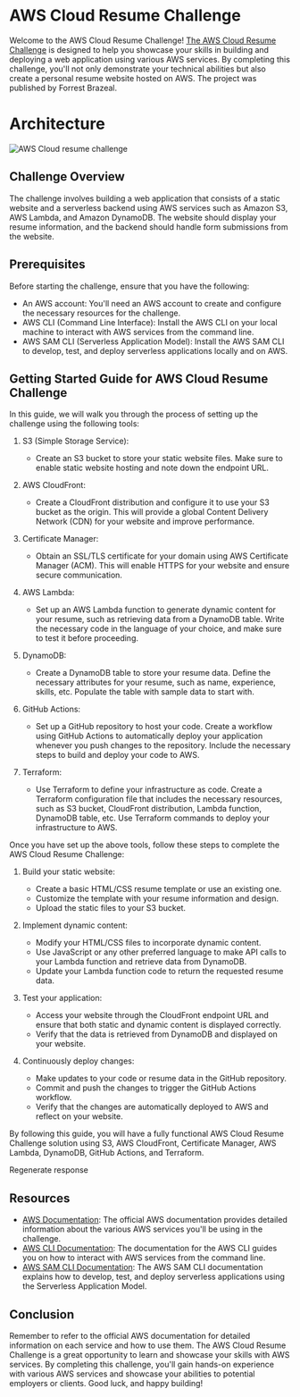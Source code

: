 AWS Cloud Resume Challenge
==========================

Welcome to the AWS Cloud Resume Challenge!  [The AWS Cloud Resume Challenge](https://cloudresumechallenge.dev/docs/the-challenge/aws/) is designed to help you showcase your skills in building and deploying a web application using various AWS services. By completing this challenge, you'll not only demonstrate your technical abilities but also create a personal resume website hosted on AWS. The project was published by Forrest Brazeal.

# **Architecture**

![AWS Cloud resume challenge](https://github.com/glenleach/aws-cloud-resume-challenge/img/AWS-Cloud-resume-challenge.png)

Challenge Overview
------------------

The challenge involves building a web application that consists of a static website and a serverless backend using AWS services such as Amazon S3, AWS Lambda, and Amazon DynamoDB. The website should display your resume information, and the backend should handle form submissions from the website.

Prerequisites
-------------

Before starting the challenge, ensure that you have the following:

*   An AWS account: You'll need an AWS account to create and configure the necessary resources for the challenge.
*   AWS CLI (Command Line Interface): Install the AWS CLI on your local machine to interact with AWS services from the command line.
*   AWS SAM CLI (Serverless Application Model): Install the AWS SAM CLI to develop, test, and deploy serverless applications locally and on AWS.

Getting Started Guide for AWS Cloud Resume Challenge
----------------------------------------------------

In this guide, we will walk you through the process of setting up the challenge using the following tools:

1.  S3 (Simple Storage Service):

    *   Create an S3 bucket to store your static website files. Make sure to enable static website hosting and note down the endpoint URL.
2.  AWS CloudFront:

    *   Create a CloudFront distribution and configure it to use your S3 bucket as the origin. This will provide a global Content Delivery Network (CDN) for your website and improve performance.
3.  Certificate Manager:

    *   Obtain an SSL/TLS certificate for your domain using AWS Certificate Manager (ACM). This will enable HTTPS for your website and ensure secure communication.
4.  AWS Lambda:

    *   Set up an AWS Lambda function to generate dynamic content for your resume, such as retrieving data from a DynamoDB table. Write the necessary code in the language of your choice, and make sure to test it before proceeding.
5.  DynamoDB:

    *   Create a DynamoDB table to store your resume data. Define the necessary attributes for your resume, such as name, experience, skills, etc. Populate the table with sample data to start with.
6.  GitHub Actions:

    *   Set up a GitHub repository to host your code. Create a workflow using GitHub Actions to automatically deploy your application whenever you push changes to the repository. Include the necessary steps to build and deploy your code to AWS.
7.  Terraform:

    *   Use Terraform to define your infrastructure as code. Create a Terraform configuration file that includes the necessary resources, such as S3 bucket, CloudFront distribution, Lambda function, DynamoDB table, etc. Use Terraform commands to deploy your infrastructure to AWS.

Once you have set up the above tools, follow these steps to complete the AWS Cloud Resume Challenge:

1.  Build your static website:

    *   Create a basic HTML/CSS resume template or use an existing one.
    *   Customize the template with your resume information and design.
    *   Upload the static files to your S3 bucket.
2.  Implement dynamic content:

    *   Modify your HTML/CSS files to incorporate dynamic content.
    *   Use JavaScript or any other preferred language to make API calls to your Lambda function and retrieve data from DynamoDB.
    *   Update your Lambda function code to return the requested resume data.
3.  Test your application:

    *   Access your website through the CloudFront endpoint URL and ensure that both static and dynamic content is displayed correctly.
    *   Verify that the data is retrieved from DynamoDB and displayed on your website.
4.  Continuously deploy changes:

    *   Make updates to your code or resume data in the GitHub repository.
    *   Commit and push the changes to trigger the GitHub Actions workflow.
    *   Verify that the changes are automatically deployed to AWS and reflect on your website.

By following this guide, you will have a fully functional AWS Cloud Resume Challenge solution using S3, AWS CloudFront, Certificate Manager, AWS Lambda, DynamoDB, GitHub Actions, and Terraform.






    
Regenerate response
    

Resources
---------


*   [AWS Documentation](https://aws.amazon.com/documentation/): The official AWS documentation provides detailed information about the various AWS services you'll be using in the challenge.
*   [AWS CLI Documentation](https://awscli.amazonaws.com/v2/documentation/api/latest/index.html): The documentation for the AWS CLI guides you on how to interact with AWS services from the command line.
*   [AWS SAM CLI Documentation](https://docs.aws.amazon.com/serverless-application-model/latest/developerguide/what-is-sam.html): The AWS SAM CLI documentation explains how to develop, test, and deploy serverless applications using the Serverless Application Model.

Conclusion
----------
Remember to refer to the official AWS documentation for detailed information on each
service and how to use them. The AWS Cloud Resume Challenge is a great opportunity to
learn and showcase your skills with AWS services. By completing this challenge, 
you'll gain hands-on experience with various AWS services and showcase your abilities to potential employers or clients. 
Good luck, and happy building!
